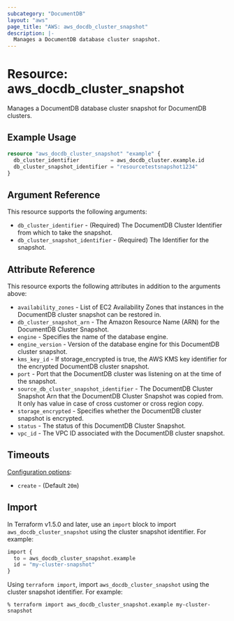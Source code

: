 ```yaml
---
subcategory: "DocumentDB"
layout: "aws"
page_title: "AWS: aws_docdb_cluster_snapshot"
description: |-
  Manages a DocumentDB database cluster snapshot.
---
```


# Resource: aws_docdb_cluster_snapshot

Manages a DocumentDB database cluster snapshot for DocumentDB clusters.

## Example Usage

```terraform
resource "aws_docdb_cluster_snapshot" "example" {
  db_cluster_identifier          = aws_docdb_cluster.example.id
  db_cluster_snapshot_identifier = "resourcetestsnapshot1234"
}
```

## Argument Reference

This resource supports the following arguments:

* `db_cluster_identifier` - (Required) The DocumentDB Cluster Identifier from which to take the snapshot.
* `db_cluster_snapshot_identifier` - (Required) The Identifier for the snapshot.

## Attribute Reference

This resource exports the following attributes in addition to the arguments above:

* `availability_zones` - List of EC2 Availability Zones that instances in the DocumentDB cluster snapshot can be restored in.
* `db_cluster_snapshot_arn` - The Amazon Resource Name (ARN) for the DocumentDB Cluster Snapshot.
* `engine` - Specifies the name of the database engine.
* `engine_version` - Version of the database engine for this DocumentDB cluster snapshot.
* `kms_key_id` - If storage_encrypted is true, the AWS KMS key identifier for the encrypted DocumentDB cluster snapshot.
* `port` - Port that the DocumentDB cluster was listening on at the time of the snapshot.
* `source_db_cluster_snapshot_identifier` - The DocumentDB Cluster Snapshot Arn that the DocumentDB Cluster Snapshot was copied from. It only has value in case of cross customer or cross region copy.
* `storage_encrypted` - Specifies whether the DocumentDB cluster snapshot is encrypted.
* `status` - The status of this DocumentDB Cluster Snapshot.
* `vpc_id` - The VPC ID associated with the DocumentDB cluster snapshot.

## Timeouts

[Configuration options](https://developer.hashicorp.com/terraform/language/resources/syntax#operation-timeouts):

* `create` - (Default `20m`)

## Import

In Terraform v1.5.0 and later, use an `import` block to import `aws_docdb_cluster_snapshot` using the cluster snapshot identifier. For example:

```terraform
import {
  to = aws_docdb_cluster_snapshot.example
  id = "my-cluster-snapshot"
}
```

Using `terraform import`, import `aws_docdb_cluster_snapshot` using the cluster snapshot identifier. For example:

```console
% terraform import aws_docdb_cluster_snapshot.example my-cluster-snapshot
```
